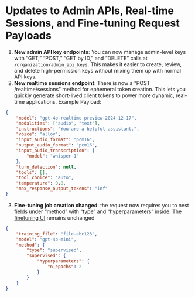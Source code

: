 # Updates to Admin APIs, Real-time Sessions, and Fine-tuning Request Payloads

1. **New admin API key endpoints**: You can now manage admin-level keys with “GET,” “POST,” “GET by ID,” and “DELETE” calls at `/organization/admin_api_keys`. This makes it easier to create, review, and delete high-permission keys without mixing them up with normal API keys.
2. **New realtime sessions endpoint**: There is now a “POST /realtime/sessions” method for ephemeral token creation. This lets you quickly generate short-lived client tokens to power more dynamic, real-time applications.
Example Payload:
```json
{
    "model": "gpt-4o-realtime-preview-2024-12-17",
    "modalities": ["audio", "text"],
    "instructions": "You are a helpful assistant.",
    "voice": "alloy",
    "input_audio_format": "pcm16",
    "output_audio_format": "pcm16",
    "input_audio_transcription": {
        "model": "whisper-1"
    },
    "turn_detection": null,
    "tools": [],
    "tool_choice": "auto",
    "temperature": 0.8,
    "max_response_output_tokens": "inf"
}
```

3. **Fine-tuning job creation changed**: the request now requires you to nest fields under “method” with “type” and “hyperparameters” inside. The [finetuning UI](https://platform.openai.com/finetune) remains unchanged
```json
{
    "training_file": "file-abc123",
    "model": "gpt-4o-mini",
    "method": {
        "type": "supervised",
        "supervised": {
            "hyperparameters": {
                "n_epochs": 2
            }
        }
    }
}
```


